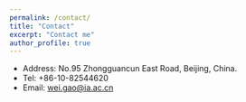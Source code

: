 ```yaml
---
permalink: /contact/
title: "Contact"
excerpt: "Contact me"
author_profile: true
---
```


* Address: No.95 Zhongguancun East Road, Beijing, China.
* Tel: +86-10-82544620
* Email: wei.gao@ia.ac.cn
